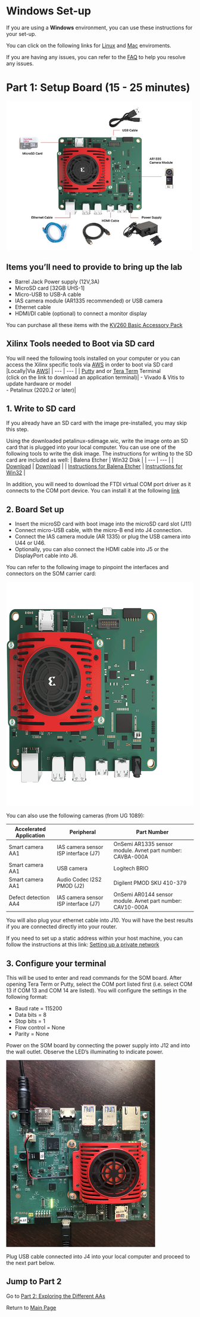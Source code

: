 # Windows Set-up
If you are using a **Windows** environment, you can use these instructions for your set-up.

You can click on the following links for [Linux](https://github.com/Xilinx/Xilinx_KV260_Workshop/blob/main/Linux%20set-up.md) and [Mac](https://github.com/Xilinx/Xilinx_KV260_Workshop/blob/main/Mac%20set-up.md) enviroments. 

If you are having any issues, you can refer to the [FAQ](https://github.com/Xilinx/Xilinx_KV260_Workshop/blob/main/FAQ.md) to help you resolve any issues.

# Part 1: Setup Board (15 - 25 minutes)
<img src="/images/Som_board_accessories.jpg" width=500 height =400>




## Items you’ll need to provide to bring up the lab
- Barrel Jack Power supply (12V,3A)
- MicroSD card [32GB UHS-1]
- Micro-USB to USB-A cable
- IAS camera module (AR1335 recommended) or USB camera
- Ethernet cable
- HDMI/DI cable (optional) to connect a monitor display

You can purchase all these items with the [KV260 Basic Accessory Pack](https://www.author.uat.xilinx.com/products/som/kria/kv260-vision-starter-kit/basic-accessory-pack.html)


## Xilinx Tools needed to Boot via SD card
You will need the following tools installed on your computer or you can access the Xilinx specific tools via [AWS]() in order to boot via SD card
|Locally|Via [AWS]()|
| --- | --- |
| [Putty](https://www.putty.org/) and or [Tera Term](https://ttssh2.osdn.jp/index.html.en) Terminal <br> (click on the link to download an application terminal)| - Vivado & Vitis to update hardware or model <br> - Petalinux (2020.2 or later)|

## 1. Write to SD card
If you already have an SD card with the image pre-installed, you may skip this step. 

Using the downloaded petalinux-sdimage.wic, write the image onto an SD card that is plugged into your local computer. You can use one of the following tools to write the disk image. The instructions for writing to the SD card are included as well:
| Balena Etcher | Win32 Disk |
| --- | --- |
| [Download](https://www.balena.io/etcher/ ) | [Download](https://sourceforge.net/projects/win32diskimager/ ) |
| [Instructions for Balena Etcher](https://www.raspberrypi.org/documentation/installation/installing-images/windows.md) | [Instructions for Win32](https://www.raspberrypi.org/documentation/installation/installing-images/windows.md ) |

In addition, you will need to download the FTDI virtual COM port driver as it connects to the COM port device. You can install it at the following [link](https://www.ftdichip.com/Drivers/VCP.htm)

## 2. Board Set up
-	Insert the microSD card with boot image into the microSD card slot (J11)
-	Connect micro-USB cable, with the micro-B end into J4 connection. 
-	Connect the IAS camera module (AR 1335) or plug the USB camera into U44 or U46. 
-	Optionally, you can also connect the HDMI cable into J5 or the DisplayPort cable into J6.  

You can refer to the following image to pinpoint the interfaces and connectors on the SOM carrier card: 

<img src="/images/som-connections-600x600.gif" width=600 height =600>

You can also use the following cameras (from UG 1089):

|Accelerated Application |Peripheral |Part Number|
| ------------- | ------------- | ------------- |
|Smart camera AA1 | IAS camera sensor ISP interface (J7)| OnSemi AR1335 sensor module. Avnet part number: CAVBA-000A|
|Smart camera AA1 | USB camera| Logitech BRIO|
|Smart camera AA1 | Audio Codec I2S2 PMOD (J2)| Digilent PMOD SKU 410-379|
|Defect detection AA4| IAS camera sensor ISP interface (J7)| OnSemi AR0144 sensor module. Avnet part number: CAV10-000A|

You will also plug your ethernet cable into J10. You will have the best results if you are connected directly into your router. 

If you need to set up a static address within your host machine, you can follow the instructions at this link:
[Setting up a private network](https://xilinx.github.io/vck190-base-trd/build/html/run.html#setting-a-private-network) 
 
## 3. Configure your terminal
This will be used to enter and read commands for the SOM board. 
After opening Tera Term or Putty, select the COM port listed first (i.e. select COM 13 if COM 13 and COM 14 are listed). You will configure the settings in the following format: 
-	Baud rate = 115200
-	Data bits = 8
-	Stop bits = 1
-	Flow control = None
-	Parity = None

Power on the SOM board by connecting the power supply into J12 and into the wall outlet. Observe the LED’s illuminating to indicate power. 

<img src="/images/IMG_8591.jpg" width=400 height =500>

Plug USB cable connected into J4 into your local computer and proceed to the next part below.

## Jump to Part 2
Go to [Part 2: Exploring the Different AAs](https://github.com/Xilinx/Xilinx_KV260_Workshop/blob/main/Part%202:%20Exploring%20the%20Different%20AAs.md)

Return to [Main Page](https://github.com/Xilinx/Xilinx_KV260_Workshop)
